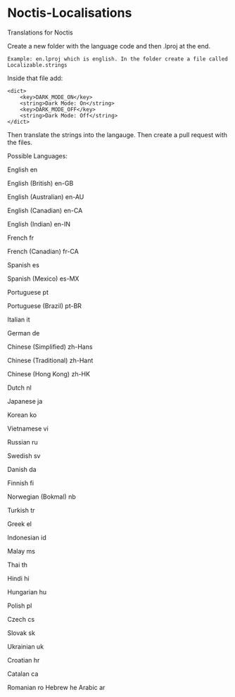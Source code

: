 # Noctis-Localisations
Translations for Noctis

Create a new folder with the language code and then .lproj at the end.

    Example: en.lproj which is english. In the folder create a file called Localizable.strings

Inside that file add:

    <dict>
        <key>DARK_MODE_ON</key>
        <string>Dark Mode: On</string>
        <key>DARK_MODE_OFF</key>
        <string>Dark Mode: Off</string>
    </dict>

Then translate the strings into the langauge. Then create a pull request with the files.

Possible Languages:

English	en

English (British)	en-GB

English (Australian)	en-AU

English (Canadian)	en-CA

English (Indian)	en-IN

French	fr

French (Canadian)	fr-CA

Spanish	es

Spanish (Mexico)	es-MX

Portuguese	pt

Portuguese (Brazil)	pt-BR

Italian	it

German	de	

Chinese (Simplified)	zh-Hans

Chinese (Traditional)	zh-Hant

Chinese (Hong Kong)	zh-HK

Dutch	nl

Japanese	ja

Korean	ko

Vietnamese	vi

Russian	ru

Swedish	sv

Danish	da

Finnish	fi

Norwegian (Bokmal)	nb

Turkish	tr

Greek	el

Indonesian	id

Malay	ms

Thai	th

Hindi	hi

Hungarian	hu

Polish	pl

Czech	cs

Slovak	sk

Ukrainian	uk

Croatian	hr

Catalan	ca	

Romanian	ro
Hebrew	he
Arabic	ar
